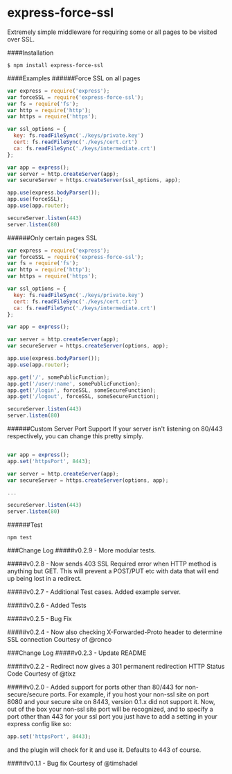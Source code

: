 express-force-ssl
=================
Extremely simple middleware for requiring some or all pages
to be visited over SSL.


####Installation
````
$ npm install express-force-ssl
````


####Examples
######Force SSL on all pages
```javascript
var express = require('express');
var forceSSL = require('express-force-ssl');
var fs = require('fs');
var http = require('http');
var https = require('https');

var ssl_options = {
  key: fs.readFileSync('./keys/private.key')
  cert: fs.readFileSync('./keys/cert.crt')
  ca: fs.readFileSync('./keys/intermediate.crt')
};

var app = express();
var server = http.createServer(app);
var secureServer = https.createServer(ssl_options, app);

app.use(express.bodyParser());
app.use(forceSSL);
app.use(app.router);

secureServer.listen(443)
server.listen(80)

```

######Only certain pages SSL
```javascript
var express = require('express');
var forceSSL = require('express-force-ssl');
var fs = require('fs');
var http = require('http');
var https = require('https');

var ssl_options = {
  key: fs.readFileSync('./keys/private.key')
  cert: fs.readFileSync('./keys/cert.crt')
  ca: fs.readFileSync('./keys/intermediate.crt')
};

var app = express();

var server = http.createServer(app);
var secureServer = https.createServer(options, app);

app.use(express.bodyParser());
app.use(app.router);

app.get('/', somePublicFunction);
app.get('/user/:name', somePublicFunction);
app.get('/login', forceSSL, someSecureFunction);
app.get('/logout', forceSSL, someSecureFunction);

secureServer.listen(443)
server.listen(80)
```

######Custom Server Port Support
If your server isn't listening on 80/443 respectively, you can change this pretty simply. 

```javascript

var app = express();
app.set('httpsPort', 8443);

var server = http.createServer(app);
var secureServer = https.createServer(options, app);

...

secureServer.listen(443)
server.listen(80)

```

######Test
```
npm test
```

###Change Log
#####v0.2.9 - More modular tests.

#####v0.2.8 - Now sends 403 SSL Required error when HTTP method is anything but GET.
This will prevent a POST/PUT etc with data that will end up being lost in a redirect.

#####v0.2.7 - Additional Test cases. Added example server.

#####v0.2.6 - Added Tests

#####v0.2.5 - Bug Fix

#####v0.2.4 - Now also checking X-Forwarded-Proto header to determine SSL connection
Courtesy of @ronco

###Change Log
#####v0.2.3 - Update README

#####v0.2.2 - Redirect now gives a 301 permanent redirection HTTP Status Code
Courtesy of @tixz 

#####v0.2.0 - Added support for ports other than 80/443 for non-secure/secure ports.
For example, if you host your non-ssl site on port 8080 and your secure site on 8443, version 0.1.x did not support it.
Now, out of the box your non-ssl site port will be recognized, and to specify a port other than 443 for your ssl port
you just have to add a setting in your express config like so:
````javascript
app.set('httpsPort', 8443);
````
and the plugin will check for it and use it. Defaults to 443 of course.

#####v0.1.1 - Bug fix
Courtesy of @timshadel
